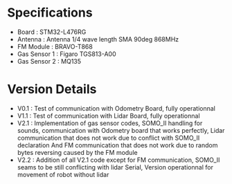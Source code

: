 # Specifications
- Board : STM32-L476RG
- Antenna : Antenna 1/4 wave length SMA 90deg 868MHz
- FM Module : BRAVO-T868
- Gas Sensor 1 : Figaro TGS813-A00
- Gas Sensor 2 : MQ135

# Version Details
- V0.1 : Test of communication with Odometry Board, fully operationnal
- V1.1 : Test of communication with Lidar Board, fully operationnal
- V2.1 : Implementation of gas sensor codes, SOMO_II handling for sounds, communication with Odometry board that works perfectly, Lidar communication that does not work due to conflict with SOMO_II declaration And FM communication that does not work due to random bytes reversing caused by the FM module
- V2.2 : Addition of all V2.1 code except for FM communication, SOMO_II seams to be still conflicting with lidar Serial, Version operationnal for movement of robot without lidar

